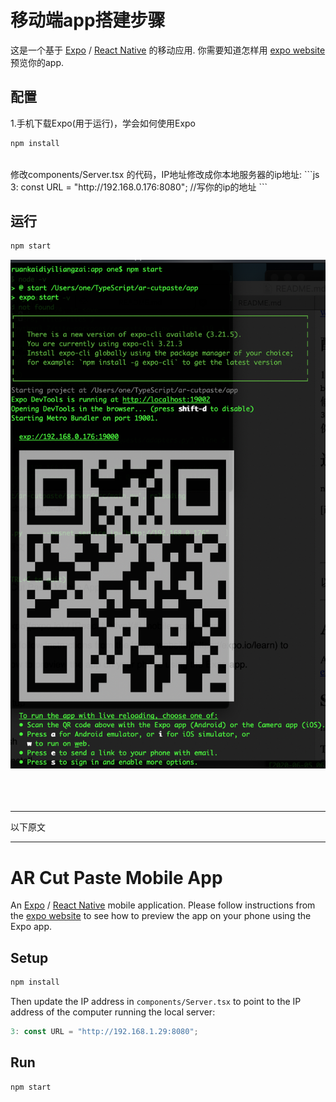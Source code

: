 # 移动端app搭建步骤

这是一个基于 [Expo](expo.io) / [React Native](#) 的移动应用.
你需要知道怎样用 [expo website](https://expo.io/learn) 预览你的app.

## 配置
1.手机下载Expo(用于运行)，学会如何使用Expo
<br/>
```bash
npm install
```
</br>
修改components/Server.tsx 的代码，IP地址修改成你本地服务器的ip地址:
```js
3: const URL = "http://192.168.0.176:8080"; //写你的ip的地址
```
<br/>

## 运行

```bash
npm start
```
![appNpmStrat](https://github.com/122537067/ar-cutpaste/blob/master/readmeImg/appStart.png)
<br/><br/><br/><br/>
___
以下原文
___
# AR Cut Paste Mobile App

An [Expo](expo.io) / [React Native](#) mobile application.
Please follow instructions from the [expo website](https://expo.io/learn) to see how to preview the app on your phone using the Expo app.

## Setup

```bash
npm install
```

Then update the IP address in `components/Server.tsx` to point to the IP address of the computer running the local server:
```js
3: const URL = "http://192.168.1.29:8080";
```

## Run

```bash
npm start
```
